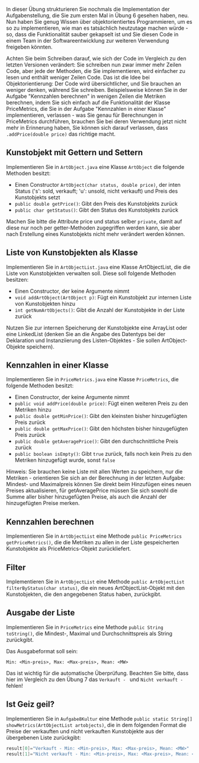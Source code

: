In dieser Übung strukturieren Sie nochmals die Implementation der Aufgabenstellung, die Sie zum ersten Mal in Übung 6 gesehen haben, neu. Nun haben Sie genug Wissen über objektorientiertes Programmieren, um es so zu implementieren, wie man es tatsächlich heutzutage machen würde - so, dass die Funktionalität sauber gekapselt ist und Sie diesen Code in einem Team in der Softwareentwicklung zur weiteren Verwendung freigeben könnten.

Achten Sie beim Schreiben darauf, wie sich der Code im Vergleich zu den letzten Versionen verändert: Sie schreiben nun zwar immer mehr Zeilen Code, aber jede der Methoden, die Sie implementieren, wird einfacher zu lesen und enthält weniger Zeilen Code. Das ist die Idee bei Objektorientierung: Der Code wird übersichtlicher, und Sie brauchen an weniger denken, während Sie schreiben. Beispielsweise können Sie in der Aufgabe "Kennzahlen berechnen" in wenigen Zeilen die Metriken berechnen, indem Sie sich einfach auf die Funktionalität der Klasse PriceMetrics, die Sie in der Aufgabe "Kennzahlen in einer Klasse" implementieren, verlassen - was Sie genau für Berechnungen in PriceMetrics durchführen, brauchen Sie bei deren Verwendung jetzt nicht mehr in Erinnerung haben, Sie können sich darauf verlassen, dass `.addPrice(double price)` das richtige macht.

## Kunstobjekt mit Gettern und Settern

Implementieren Sie in `ArtObject.java` eine Klasse `ArtObject` die folgende Methoden besitzt:

* Einen Constructor `ArtObject(char status, double price)`, der inten Status ('s': sold, verkauft; 'u': unsold, nicht verkauft) und Preis des Kunstobjekts setzt
* `public double getPrice()`:  Gibt den Preis des Kunstobjekts zurück
* `public char getStatus()`:  Gibt den Status des Kunstobjekts zurück

Machen Sie bitte die Attribute price und status selber `private`, damit auf diese nur noch per getter-Methoden zugegriffen werden kann, sie aber nach Erstellung eines Kunstobjekts nicht mehr verändert werden können.

## Liste von Kunstobjekten als Klasse

Implementieren Sie in `ArtObjectList.java` eine Klasse ArtObjectList, die die Liste von Kunstobjekten verwalten soll. Diese soll folgende Methoden besitzen:

* Einen Constructor, der keine Argumente nimmt
* `void addArtObject(ArtObject p)`:  Fügt ein Kunstobjekt zur internen Liste von Kunstobjekten hinzu
* `int getNumArtObjects()`:  Gibt die Anzahl der Kunstobjekte in der Liste zurück

Nutzen Sie zur internen Speicherung der Kunstobjekte eine ArrayList oder eine LinkedList (denken Sie an die Angabe des Datentyps bei der Deklaration und Instanziierung des Listen-Objektes - Sie sollen ArtObject-Objekte speichern).

## Kennzahlen in einer Klasse

Implementieren Sie in `PriceMetrics.java` eine Klasse `PriceMetrics`, die folgende Methoden besitzt:

* Einen Constructor, der keine Argumente nimmt
* `public void addPrice(double price)`:  Fügt einen weiteren Preis zu den Metriken hinzu
* `public double getMinPrice()`:  Gibt den kleinsten bisher hinzugefügten Preis zurück
* `public double getMaxPrice()`:  Gibt den höchsten bisher hinzugefügten Preis zurück
* `public double getAveragePrice()`:  Gibt den durchschnittliche Preis zurück
* `public boolean isEmpty()`:  Gibt `true` zurück, falls noch kein Preis zu den Metriken hinzugefügt wurde, sonst `false`

Hinweis: Sie brauchen keine Liste mit allen Werten zu speichern, nur die Metriken - orientieren Sie sich an der Berechnung in der letzten Aufgabe: Mindest- und Maximalpreis können Sie direkt beim Hinzufügen eines neuen Preises aktualisieren, für getAveragePrice müssen Sie sich sowohl die Summe aller bisher hinzugefügten Preise, als auch die Anzahl der hinzugefügten Preise merken.

## Kennzahlen berechnen

Implementieren Sie in `ArtObjectList` eine Methode `public PriceMetrics getPriceMetrics()`, die die Metriken zu allen in der Liste gespeicherten Kunstobjekte als PriceMetrics-Objekt zurückliefert.

## Filter

Implementieren Sie in `ArtObjectList` eine Methode `public ArtObjectList filterByStatus(char status)`, die ein neues ArtObjectList-Objekt mit den Kunstobjekten, die den angegebenen Status haben, zurückgibt.

## Ausgabe der Liste

Implementieren Sie in `PriceMetrics` eine Methode `public String toString()`, die Mindest-, Maximal und Durchschnittspreis als String zurückgibt.

Das Ausgabeformat soll sein: 

```text
Min: <Min-preis>, Max: <Max-preis>, Mean: <MW>
```

Das ist wichtig für die automatische Überprüfung. Beachten Sie bitte, dass hier im Vergleich zu den Übung 7 das `Verkauft - ` und `Nicht verkauft - ` fehlen!

## Ist Geiz geil?

Implementieren Sie in `Aufgabe8Kultur` eine Methode `public static String[] showMetrics(ArtObjectList artobjects)`, die in dem folgenden Format die Preise der verkauften und nicht verkauften Kunstobjekte aus der übergebenen Liste zurückgibt:

```java
result[0]="Verkauft - Min: <Min-preis>, Max: <Max-preis>, Mean: <MW>"
result[1]="Nicht verkauft - Min: <Min-preis>, Max: <Max-preis>, Mean: <MW>"
```
